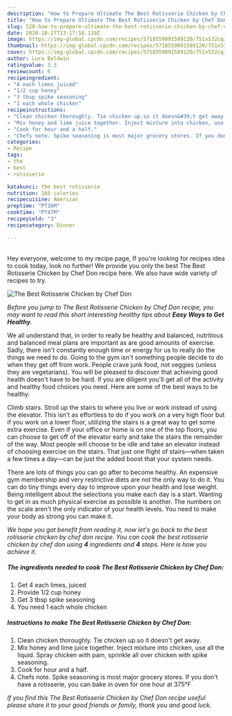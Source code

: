 ```yaml
---
description: "How to Prepare Ultimate The Best Rotisserie Chicken by Chef Don"
title: "How to Prepare Ultimate The Best Rotisserie Chicken by Chef Don"
slug: 528-how-to-prepare-ultimate-the-best-rotisserie-chicken-by-chef-don
date: 2020-10-27T13:17:58.139Z
image: https://img-global.cpcdn.com/recipes/5718559091589120/751x532cq70/the-best-rotisserie-chicken-by-chef-don-recipe-main-photo.jpg
thumbnail: https://img-global.cpcdn.com/recipes/5718559091589120/751x532cq70/the-best-rotisserie-chicken-by-chef-don-recipe-main-photo.jpg
cover: https://img-global.cpcdn.com/recipes/5718559091589120/751x532cq70/the-best-rotisserie-chicken-by-chef-don-recipe-main-photo.jpg
author: Lura Baldwin
ratingvalue: 3.3
reviewcount: 6
recipeingredient:
- "4 each limes juiced"
- "1/2 cup honey"
- "3 tbsp spike seasoning"
- "1 each whole chicken"
recipeinstructions:
- "Clean chicken thoroughly. Tie chicken up.so it doesn&#39;t get away."
- "Mix honey and lime juice together. Inject mixture into chicken, use all the liquid. Spray chicken with pam, sprinkle all over chicken with spike seasoning."
- "Cook for hour and a half."
- "Chefs note. Spike seasoning is most major grocery stores. If you don&#39;t have a rotisserie, you can bake in oven for one hour at 375°F"
categories:
- Recipe
tags:
- the
- best
- rotisserie

katakunci: the best rotisserie 
nutrition: 165 calories
recipecuisine: American
preptime: "PT16M"
cooktime: "PT47M"
recipeyield: "3"
recipecategory: Dinner

---
```

<br>
Hey everyone, welcome to my recipe page, If you're looking for recipes idea to cook today, look no further! We provide you only the best The Best Rotisserie Chicken by Chef Don recipe here. We also have wide variety of recipes to try.
<br>


![The Best Rotisserie Chicken by Chef Don](https://img-global.cpcdn.com/recipes/5718559091589120/751x532cq70/the-best-rotisserie-chicken-by-chef-don-recipe-main-photo.jpg)

<i>Before you jump to The Best Rotisserie Chicken by Chef Don recipe, you may want to read this short interesting healthy tips about <strong>Easy Ways to Get Healthy</strong>.</i>

We all understand that, in order to really be healthy and balanced, nutritious and balanced meal plans are important as are good amounts of exercise. Sadly, there isn't constantly enough time or energy for us to really do the things we need to do. Going to the gym isn't something people decide to do when they get off from work. People crave junk food, not veggies (unless they are vegetarians). You will be pleased to discover that achieving good health doesn't have to be hard. If you are diligent you'll get all of the activity and healthy food choices you need. Here are some of the best ways to be healthy.

Climb stairs. Stroll up the stairs to where you live or work instead of using the elevator. This isn't as effortless to do if you work on a very high floor but if you work on a lower floor, utilizing the stairs is a great way to get some extra exercise. Even if your office or home is on one of the top floors, you can choose to get off of the elevator early and take the stairs the remainder of the way. Most people will choose to be idle and take an elevator instead of choosing exercise on the stairs. That just one flight of stairs—when taken a few times a day—can be just the added boost that your system needs. 

There are lots of things you can go after to become healthy. An expensive gym membership and very restrictive diets are not the only way to do it. You can do tiny things every day to improve upon your health and lose weight. Being intelligent about the selections you make each day is a start. Wanting to get in as much physical exercise as possible is another. The numbers on the scale aren't the only indicator of your health levels. You need to make your body as strong you can make it. 


<i>We hope you got benefit from reading it, now let's go back to the best rotisserie chicken by chef don recipe. You can cook the best rotisserie chicken by chef don using <strong>4</strong> ingredients and <strong>4</strong> steps. Here is how you achieve it.
</i>

##### The ingredients needed to cook The Best Rotisserie Chicken by Chef Don:

1. Get 4 each limes, juiced
1. Provide 1/2 cup honey
1. Get 3 tbsp spike seasoning
1. You need 1 each whole chicken


##### Instructions to make The Best Rotisserie Chicken by Chef Don:

1. Clean chicken thoroughly. Tie chicken up.so it doesn&#39;t get away.
1. Mix honey and lime juice together. Inject mixture into chicken, use all the liquid. Spray chicken with pam, sprinkle all over chicken with spike seasoning.
1. Cook for hour and a half.
1. Chefs note. Spike seasoning is most major grocery stores. If you don&#39;t have a rotisserie, you can bake in oven for one hour at 375°F


<i>If you find this The Best Rotisserie Chicken by Chef Don recipe useful please share it to your good friends or family, thank you and good luck.</i>
